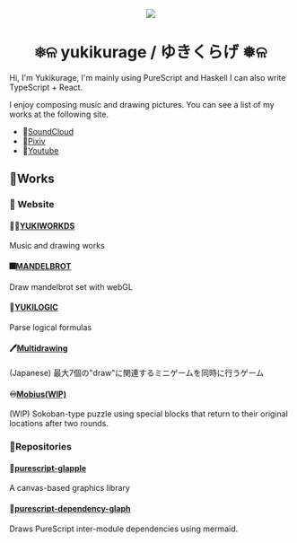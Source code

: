 <p align="center">
  <img src="https://user-images.githubusercontent.com/55534323/146291918-56211aa4-7a1e-4d39-88cb-6c33f691da8c.png" />
</p>
<h1 align="center">❅ଳ yukikurage / ゆきくらげ ❅ଳ</h1>

Hi, I'm Yukikurage, I'm mainly using PureScript and Haskell I can also write TypeScript + React.

I enjoy composing music and drawing pictures. You can see a list of my works at the following site.

- 🎵[SoundCloud](https://soundcloud.com/yukikurage)
- 🎨[Pixiv](https://www.pixiv.net/en/users/44737353)
- 🎵[Youtube](https://www.youtube.com/channel/UCTGwIwjCRMpe7cmpP2EaH3w)

## 📖Works

### 📄 Website

#### 🧑‍💻[YUKIWORKDS](https://yukikurage.github.io/portfolio/)

Music and drawing works

#### 🎆[MANDELBROT](https://yukikurage.github.io/mandelbrot/)

Draw mandelbrot set with webGL

#### 🤔[YUKILOGIC](https://yukikurage.github.io/logic-circuit/)

Parse logical formulas

#### 🖊️[Multidrawing](https://yukikurage.trap.show/hackathon_21winter_19/)

(Japanese) 最大7個の"draw"に関連するミニゲームを同時に行うゲーム

#### ♾️[Mobius(WIP)](https://yukikurage.github.io/mobius/)

(WIP) Sokoban-type puzzle using special blocks that return to their original locations after two rounds.

### 🧰Repositories

#### 🍎[purescript-glapple](https://github.com/yukikurage/purescript-glapple)

A canvas-based graphics library

#### 🌲[purescript-dependency-glaph](https://github.com/yukikurage/purescript-dependency-graph)

Draws PureScript inter-module dependencies using mermaid.



